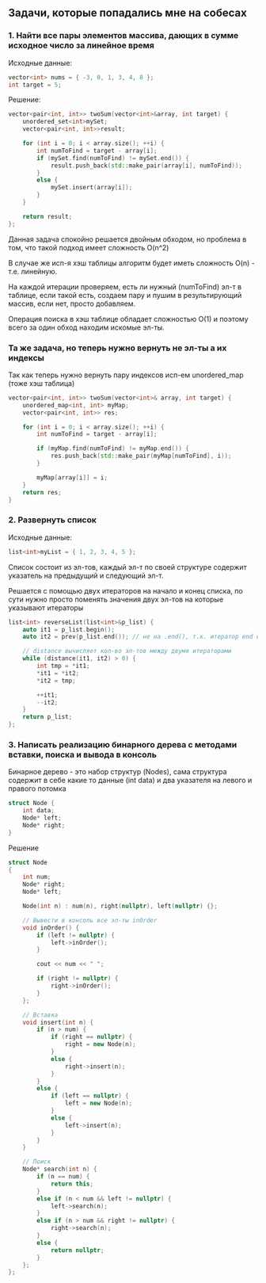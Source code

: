 ## Задачи, которые попадались мне на собесах

### 1. Найти все пары элементов массива, дающих в сумме исходное число за линейное время

Исходные данные:
```c++
vector<int> nums = { -3, 0, 1, 3, 4, 8 };
int target = 5;
```
Решение:
```c++
vector<pair<int, int>> twoSum(vector<int>&array, int target) {
    unordered_set<int>mySet;
    vector<pair<int, int>>result;

    for (int i = 0; i < array.size(); ++i) {
        int numToFind = target - array[i];
        if (mySet.find(numToFind) != mySet.end()) {
            result.push_back(std::make_pair(array[i], numToFind));
        }
        else {
            mySet.insert(array[i]);
        }
    }

    return result;
};
```

Данная задача спокойно решается двойным обходом, но проблема в том, что такой подход имеет сложность O(n^2)

В случае же исп-я хэш таблицы алгоритм будет иметь сложность O(n) - т.е. линейную.

На каждой итерации проверяем, есть ли нужный (numToFind) эл-т в таблице, если такой есть, создаем пару и пушим в результирующий массив, если нет, просто добавляем.

Операция поиска в хэш таблице обладает сложностью O(1) и поэтому всего за один обход находим искомые эл-ты.

### Та же задача, но теперь нужно вернуть не эл-ты а их индексы

Так как теперь нужно вернуть пару индексов исп-ем unordered_map (тоже хэш таблица)

```c++
vector<pair<int, int>> twoSum(vector<int>& array, int target) {
    unordered_map<int, int> myMap;
    vector<pair<int, int>> res;

    for (int i = 0; i < array.size(); ++i) {
        int numToFind = target - array[i];

        if (myMap.find(numToFind) != myMap.end()) {
            res.push_back(std::make_pair(myMap[numToFind], i));
        }

        myMap[array[i]] = i; 
    }
    return res;
}
```

### 2. Развернуть список 

Исходные данные:
```c++
list<int>myList = { 1, 2, 3, 4, 5 };
```

Список состоит из эл-тов, каждый эл-т по своей структуре содержит указатель на предыдущий и следующий эл-т.

Решается с помощью двух итераторов на начало и конец списка, по сути нужно просто поменять значения двух эл-тов на которые указывают итераторы 

```c++
list<int> reverseList(list<int>&p_list) {
    auto it1 = p_list.begin();
    auto it2 = prev(p_list.end()); // не на .end(), т.к. итератор end всегда указывает на позицию следующую за последним эл-том

    // distance вычисляет кол-во эл-тов между двумя итераторами
    while (distance(it1, it2) > 0) {
        int tmp = *it1;
        *it1 = *it2;
        *it2 = tmp;

        ++it1;
        --it2;
    }
    return p_list;
};
```

### 3. Написать реализацию бинарного дерева с методами вставки, поиска и вывода в консоль

Бинарное дерево - это набор структур (Nodes), сама структура содержит в себе какие то данные (int data) и два указателя на левого и правого потомка 

```c++
struct Node {
    int data;
    Node* left;
    Node* right;
}
```

Решение 

```c++
struct Node
{
	int num;
	Node* right;
	Node* left;

	Node(int n) : num(n), right(nullptr), left(nullptr) {};

	// Вывести в консоль все эл-ты inOrder
	void inOrder() {
		if (left != nullptr) {
			left->inOrder();
		}

		cout << num << " ";

		if (right != nullptr) {
			right->inOrder();
		}
	};

	// Вставка
	void insert(int n) {
		if (n > num) {
			if (right == nullptr) {
				right = new Node(n);
			}
			else {
				right->insert(n);
			}
		}
		else {
			if (left == nullptr) {
				left = new Node(n);
			}
			else {
				left->insert(n);
			}
		}
	}

	// Поиск
	Node* search(int n) {
		if (n == num) {
			return this;
		}
		else if (n < num && left != nullptr) {
			left->search(n);
		}
		else if (n > num && right != nullptr) {
			right->search(n);
		}
		else {
			return nullptr;
		}
	};
};
```

